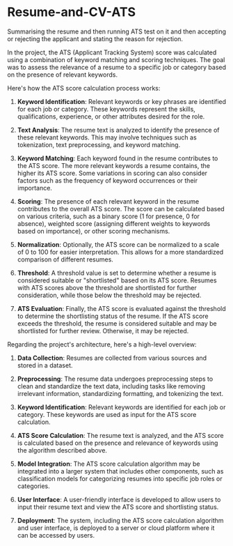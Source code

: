 # Resume-and-CV-ATS
Summarising the resume and then running ATS test on it and then accepting or rejecting the applicant and stating the reason for rejection.

In the project, the ATS (Applicant Tracking System) score was calculated using a combination of keyword matching and scoring techniques. The goal was to assess the relevance of a resume to a specific job or category based on the presence of relevant keywords.

Here's how the ATS score calculation process works:

1. **Keyword Identification**: Relevant keywords or key phrases are identified for each job or category. These keywords represent the skills, qualifications, experience, or other attributes desired for the role.

2. **Text Analysis**: The resume text is analyzed to identify the presence of these relevant keywords. This may involve techniques such as tokenization, text preprocessing, and keyword matching.

3. **Keyword Matching**: Each keyword found in the resume contributes to the ATS score. The more relevant keywords a resume contains, the higher its ATS score. Some variations in scoring can also consider factors such as the frequency of keyword occurrences or their importance.

4. **Scoring**: The presence of each relevant keyword in the resume contributes to the overall ATS score. The score can be calculated based on various criteria, such as a binary score (1 for presence, 0 for absence), weighted score (assigning different weights to keywords based on importance), or other scoring mechanisms.

5. **Normalization**: Optionally, the ATS score can be normalized to a scale of 0 to 100 for easier interpretation. This allows for a more standardized comparison of different resumes.

6. **Threshold**: A threshold value is set to determine whether a resume is considered suitable or "shortlisted" based on its ATS score. Resumes with ATS scores above the threshold are shortlisted for further consideration, while those below the threshold may be rejected.

7. **ATS Evaluation**: Finally, the ATS score is evaluated against the threshold to determine the shortlisting status of the resume. If the ATS score exceeds the threshold, the resume is considered suitable and may be shortlisted for further review. Otherwise, it may be rejected.

Regarding the project's architecture, here's a high-level overview:

1. **Data Collection**: Resumes are collected from various sources and stored in a dataset.

2. **Preprocessing**: The resume data undergoes preprocessing steps to clean and standardize the text data, including tasks like removing irrelevant information, standardizing formatting, and tokenizing the text.

3. **Keyword Identification**: Relevant keywords are identified for each job or category. These keywords are used as input for the ATS score calculation.

4. **ATS Score Calculation**: The resume text is analyzed, and the ATS score is calculated based on the presence and relevance of keywords using the algorithm described above.

5. **Model Integration**: The ATS score calculation algorithm may be integrated into a larger system that includes other components, such as classification models for categorizing resumes into specific job roles or categories.

6. **User Interface**: A user-friendly interface is developed to allow users to input their resume text and view the ATS score and shortlisting status.

7. **Deployment**: The system, including the ATS score calculation algorithm and user interface, is deployed to a server or cloud platform where it can be accessed by users.
